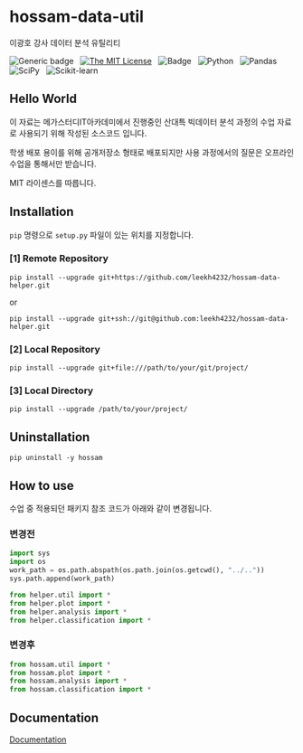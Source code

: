 # hossam-data-util

이광호 강사 데이터 분석 유틸리티 


![Generic badge](https://img.shields.io/badge/version-0.0.1-critical.svg?style=flat-square&logo=appveyor) &nbsp;
[![The MIT License](https://img.shields.io/badge/license-MIT-orange.svg?style=flat-square&logo=appveyor)](http://opensource.org/licenses/MIT) &nbsp;
![Badge](https://img.shields.io/badge/Author-Lee%20KwangHo-blue.svg?style=flat-square&logo=appveyor) &nbsp;
![Python](https://img.shields.io/badge/Python-3776AB?style=flat-square&logo=appveyor) &nbsp;
![Pandas](https://img.shields.io/badge/Pandas-150458?style=flat-square&logo=appveyor) &nbsp;
![SciPy](https://img.shields.io/badge/SciPy-8CAAE6?style=flat-square&logo=appveyor) &nbsp;
![Scikit-learn](https://img.shields.io/badge/scikit-learn-F7931E?style=flat-square&logo=appveyor)

## Hello World

이 자료는 메가스터디IT아카데미에서 진행중인 산대특 빅데이터 분석 과정의 수업 자료로 사용되기 위해 작성된 소스코드 입니다.

학생 배포 용이를 위해 공개저장소 형태로 배포되지만 사용 과정에서의 질문은 오프라인 수업을 통해서만 받습니다.

MIT 라이센스를 따릅니다.


## Installation

`pip` 명령으로 `setup.py` 파일이 있는 위치를 지정합니다.

### [1] Remote Repository

```shell
pip install --upgrade git+https://github.com/leekh4232/hossam-data-helper.git
```

or

```shell
pip install --upgrade git+ssh://git@github.com:leekh4232/hossam-data-helper.git
```



### [2] Local Repository

```shell
pip install --upgrade git+file:///path/to/your/git/project/
```

### [3] Local Directory

```shell
pip install --upgrade /path/to/your/project/
```


## Uninstallation

```shell
pip uninstall -y hossam
```

## How to use

수업 중 적용되던 패키지 참조 코드가 아래와 같이 변경됩니다.

### 변경전

```Python
import sys
import os
work_path = os.path.abspath(os.path.join(os.getcwd(), "../.."))
sys.path.append(work_path)

from helper.util import *
from helper.plot import *
from helper.analysis import *
from helper.classification import *
```

### 변경후

```Python
from hossam.util import *
from hossam.plot import *
from hossam.analysis import *
from hossam.classification import *
```


## Documentation

[Documentation](https://leekh4232.github.io/hossam-data-helper/hossam)